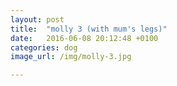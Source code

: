 ```yaml
---
layout: post
title:  "molly 3 (with mum's legs)"
date:   2016-06-08 20:12:48 +0100
categories: dog
image_url: /img/molly-3.jpg

---
```

